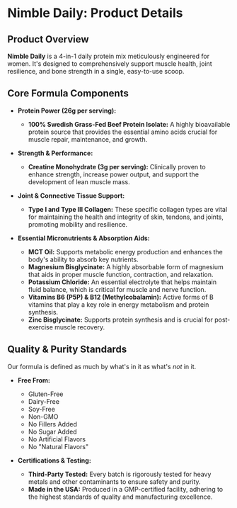 # Nimble Daily: Product Details

## Product Overview

**Nimble Daily** is a 4-in-1 daily protein mix meticulously engineered for women. It's designed to comprehensively support muscle health, joint resilience, and bone strength in a single, easy-to-use scoop.

## Core Formula Components

- **Protein Power (26g per serving):**
    - **100% Swedish Grass-Fed Beef Protein Isolate:** A highly bioavailable protein source that provides the essential amino acids crucial for muscle repair, maintenance, and growth.

- **Strength & Performance:**
    - **Creatine Monohydrate (3g per serving):** Clinically proven to enhance strength, increase power output, and support the development of lean muscle mass.

- **Joint & Connective Tissue Support:**
    - **Type I and Type III Collagen:** These specific collagen types are vital for maintaining the health and integrity of skin, tendons, and joints, promoting mobility and resilience.

- **Essential Micronutrients & Absorption Aids:**
    - **MCT Oil:** Supports metabolic energy production and enhances the body's ability to absorb key nutrients.
    - **Magnesium Bisglycinate:** A highly absorbable form of magnesium that aids in proper muscle function, contraction, and relaxation.
    - **Potassium Chloride:** An essential electrolyte that helps maintain fluid balance, which is critical for muscle and nerve function.
    - **Vitamins B6 (P5P) & B12 (Methylcobalamin):** Active forms of B vitamins that play a key role in energy metabolism and protein synthesis.
    - **Zinc Bisglycinate:** Supports protein synthesis and is crucial for post-exercise muscle recovery.

## Quality & Purity Standards

Our formula is defined as much by what's in it as what's *not* in it.

- **Free From:**
    - Gluten-Free
    - Dairy-Free
    - Soy-Free
    - Non-GMO
    - No Fillers Added
    - No Sugar Added
    - No Artificial Flavors
    - No "Natural Flavors"

- **Certifications & Testing:**
    - **Third-Party Tested:** Every batch is rigorously tested for heavy metals and other contaminants to ensure safety and purity.
    - **Made in the USA:** Produced in a GMP-certified facility, adhering to the highest standards of quality and manufacturing excellence.
